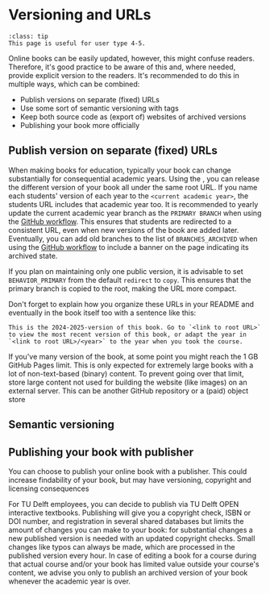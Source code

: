 # Versioning and URLs

```{admonition} User types
:class: tip
This page is useful for user type 4-5.
```

Online books can be easily updated, however, this might confuse readers. Therefore, it's good practice to be aware of this and, where needed, provide explicit version to the readers. It's recommended to do this in multiple ways, which can be combined:
- Publish versions on separate (fixed) URLs
- Use some sort of semantic versioning with tags
- Keep both source code as (export of) websites of archived versions
- Publishing your book more officially

## Publish version on separate (fixed) URLs
When making books for education, typically your book can change substantially for consequential academic years. Using the [](../external/deploy-book-workflow/README.md), you can release the different version of your book all under the same root URL. If you name each students' version of each year to the `<current academic year>`, the students URL includes that academic year too. It is recommended to yearly update the current academic year branch as the `PRIMARY BRANCH` when using the [GitHub workflow](gh-workflow-settings). This ensures that students are redirected to a consistent URL, even when new versions of the book are added later. Eventually, you can add old branches to the list of `BRANCHES_ARCHIVED` when using the [GitHub workflow](gh-workflow-settings) to include a banner on the page indicating its archived state.

If you plan on maintaining only one public version, it is advisable to set `BEHAVIOR_PRIMARY` from the default `redirect` to `copy`. This ensures that the primary branch is copied to the root, making the URL more compact.

Don't forget to explain how you organize these URLs in your README and eventually in the book itself too with a sentence like this:

```
This is the 2024-2025-version of this book. Go to `<link to root URL>` to view the most recent version of this book, or adapt the year in `<link to root URL>/<year>` to the year when you took the course.
```

If you've many version of the book, at some point you might reach the 1 GB GitHub Pages limit. This is only expected for extremely large books with a lot of non-text-based (binary) content. To prevent going over that limit, store large content not used for building the website (like images) on an external server. This can be another GitHub repository or a (paid) object store

## Semantic versioning

## Publishing your book with publisher
You can choose to publish your online book with a publisher. This could increase findability of your book, but may have versioning, copyright and licensing consequences

For TU Delft employees, you can decide to publish via TU Delft OPEN interactive textbooks. Publishing will give you a copyright check, ISBN or DOI number, and registration in several shared databases but limits the amount of changes you can make to your book: for substantial changes a new published version is needed with an updated copyright checks. Small changes like typos can always be made, which are processed in the published version every hour.
In case of editing a book for a course during that actual course and/or your book has limited value outside your course's content, we advise you only to publish an archived version of your book whenever the academic year is over.